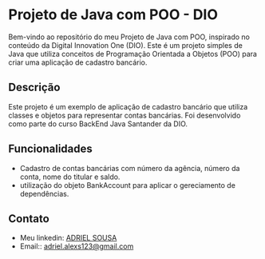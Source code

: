 # Projeto de Java com POO - DIO

Bem-vindo ao repositório do meu Projeto de Java com POO, inspirado no conteúdo da Digital Innovation One (DIO). Este é um projeto simples de Java que utiliza conceitos de Programação Orientada a Objetos (POO) para criar uma aplicação de cadastro bancário.

## Descrição

Este projeto é um exemplo de aplicação de cadastro bancário que utiliza classes e objetos para representar contas bancárias. Foi desenvolvido como parte do curso BackEnd Java Santander da DIO.

## Funcionalidades

- Cadastro de contas bancárias com número da agência, número da conta, nome do titular e saldo.
- utilização do objeto BankAccount para aplicar o gereciamento de dependências. 

## Contato
- Meu linkedin: [ADRIEL SOUSA](https://www.linkedin.com/in/adriel-sousa-80186a241/)
- Email:: adriel.alexs123@gmail.com